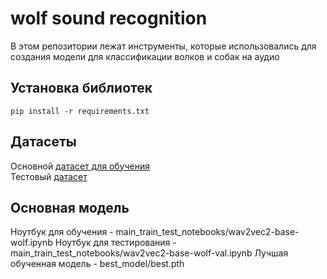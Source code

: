 # wolf sound recognition
В этом репозитории лежат инструменты, которые использовались для создания модели для классификации волков и собак на аудио
  
## Установка библиотек
```
pip install -r requirements.txt
```
  
## Датасеты
Основной [датасет для обучения](https://www.kaggle.com/datasets/ivankadilenko/wolf-dog-cutted-dataset)  
Тестовый [датасет](https://www.kaggle.com/datasets/ivankadilenko/wolf-dog-val) 

## Основная модель
Ноутбук для обучения - main_train_test_notebooks/wav2vec2-base-wolf.ipynb
Ноутбук для тестирования - main_train_test_notebooks/wav2vec2-base-wolf-val.ipynb
  Лучшая обученная модель - best_model/best.pth
